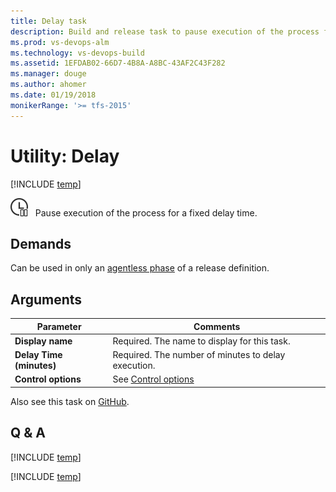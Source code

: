 ```yaml
---
title: Delay task 
description: Build and release task to pause execution of the process for a fixed delay time in VSTS and TFS
ms.prod: vs-devops-alm
ms.technology: vs-devops-build
ms.assetid: 1EFDAB02-66D7-4B8A-A8BC-43AF2C43F282
ms.manager: douge
ms.author: ahomer
ms.date: 01/19/2018
monikerRange: '>= tfs-2015'
---
```


# Utility: Delay

[!INCLUDE [temp](../../_shared/version-tfs-2015-update.md)]

![icon](_img/delay.png) &nbsp; Pause execution of the process for a fixed delay time.

## Demands

Can be used in only an [agentless phase](../../concepts/process/phases.md#agentless-phase) of a release definition.

## Arguments

| Parameter | Comments |
| --- | --- |
| **Display name** | Required. The name to display for this task. |
| **Delay Time (minutes)** | Required. The number of minutes to delay execution. |
| **Control options** | See [Control options](../../concepts/process/tasks.md#controloptions) |

Also see this task on [GitHub](https://github.com/Microsoft/vsts-tasks/tree/master/Tasks/Delay).

## Q & A

<!-- BEGINSECTION class="md-qanda" -->

[!INCLUDE [temp](../../_shared/qa-agents.md)]

[!INCLUDE [temp](../../_shared/qa-versions.md)]

<!-- ENDSECTION -->

